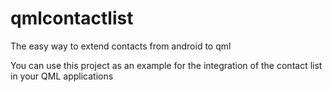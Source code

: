 # qmlcontactlist
The easy way to extend contacts from android to qml

You can use this project as an example for the integration of the contact list in your QML applications
